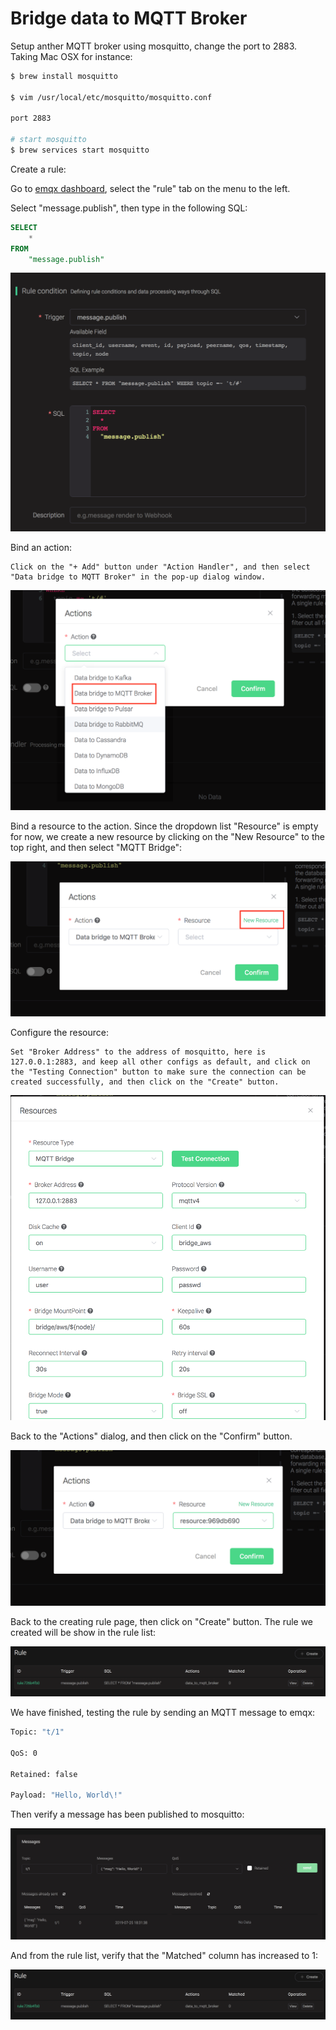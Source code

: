 # Bridge data to MQTT Broker

Setup anther MQTT broker using mosquitto, change the port to 2883.
    Taking Mac OSX for instance:

```bash
$ brew install mosquitto

$ vim /usr/local/etc/mosquitto/mosquitto.conf

port 2883

# start mosquitto
$ brew services start mosquitto
```

Create a rule:

Go to [emqx dashboard](http://127.0.0.1:18083/#/rules), select the
"rule" tab on the menu to the left.

Select "message.publish", then type in the following SQL:

```sql
SELECT
    *
FROM
    "message.publish"
```

![image](./assets/rule-engine/mysql_sql_1.png)

Bind an action:
```
Click on the "+ Add" button under "Action Handler", and then select
"Data bridge to MQTT Broker" in the pop-up dialog window.
```
![image](./assets/rule-engine/mqtt_action_0.png)

Bind a resource to the action. Since the dropdown list "Resource" is
    empty for now, we create a new resource by clicking on the "New
    Resource" to the top right, and then select "MQTT Bridge":

![image](./assets/rule-engine/mqtt_action_1.png)

Configure the resource:
```
Set "Broker Address" to the address of mosquitto, here is
127.0.0.1:2883, and keep all other configs as default, and click on
the "Testing Connection" button to make sure the connection can be
created successfully, and then click on the "Create" button.
```
![image](./assets/rule-engine/mqtt_resource_0.png)

Back to the "Actions" dialog, and then click on the "Confirm"
    button.

![image](./assets/rule-engine/mqtt_action_2.png)

Back to the creating rule page, then click on "Create" button. The
    rule we created will be show in the rule list:

![image](./assets/rule-engine/mqtt_rule_overview_0.png)

We have finished, testing the rule by sending an MQTT message to
    emqx:

```bash
Topic: "t/1"

QoS: 0

Retained: false

Payload: "Hello, World\!"
```

Then verify a message has been published to mosquitto:

![image](./assets/rule-engine/rpc_result.png)

And from the rule list, verify that the "Matched" column has increased
to 1:

![image](./assets/rule-engine/mqtt_rule_overview_0.png)
